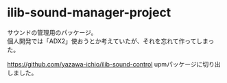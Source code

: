 # ilib-sound-manager-project

サウンドの管理用のパッケージ。  
個人開発では「ADX2」使おうとか考えていたが、それを忘れて作ってしまった。

https://github.com/yazawa-ichio/ilib-sound-control
upmパッケージに切り出しました。
